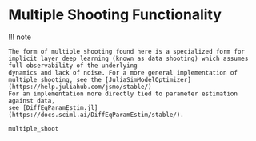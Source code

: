 # Multiple Shooting Functionality

!!! note

	The form of multiple shooting found here is a specialized form for
 	implicit layer deep learning (known as data shooting) which assumes 
  	full observability of the underlying
  	dynamics and lack of noise. For a more general implementation of
  	multiple shooting, see the [JuliaSimModelOptimizer](https://help.juliahub.com/jsmo/stable/)
  	For an implementation more directly tied to parameter estimation against data,
  	see [DiffEqParamEstim.jl](https://docs.sciml.ai/DiffEqParamEstim/stable/).
    
```@docs
multiple_shoot
```
